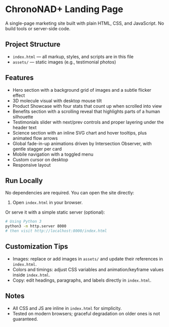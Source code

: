 # ChronoNAD+ Landing Page

A single-page marketing site built with plain HTML, CSS, and JavaScript. No build tools or server-side code.

## Project Structure

- `index.html` — all markup, styles, and scripts are in this file
- `assets/` — static images (e.g., testimonial photos)

## Features

- Hero section with a background grid of images and a subtle flicker effect
- 3D molecule visual with desktop mouse tilt
- Product Showcase with four stats that count up when scrolled into view
- Benefits section with a scrolling reveal that highlights parts of a human silhouette
- Testimonials slider with next/prev controls and proper layering under the header text
- Science section with an inline SVG chart and hover tooltips, plus animated flow arrows
- Global fade-in-up animations driven by Intersection Observer, with gentle stagger per card
- Mobile navigation with a toggled menu
- Custom cursor on desktop
- Responsive layout

## Run Locally

No dependencies are required. You can open the site directly:

1. Open `index.html` in your browser.

Or serve it with a simple static server (optional):

```bash
# Using Python 3
python3 -m http.server 8000
# then visit http://localhost:8000/index.html
```

## Customization Tips

- Images: replace or add images in `assets/` and update their references in `index.html`.
- Colors and timings: adjust CSS variables and animation/keyframe values inside `index.html`.
- Copy: edit headings, paragraphs, and labels directly in `index.html`.

## Notes

- All CSS and JS are inline in `index.html` for simplicity.
- Tested on modern browsers; graceful degradation on older ones is not guaranteed.





